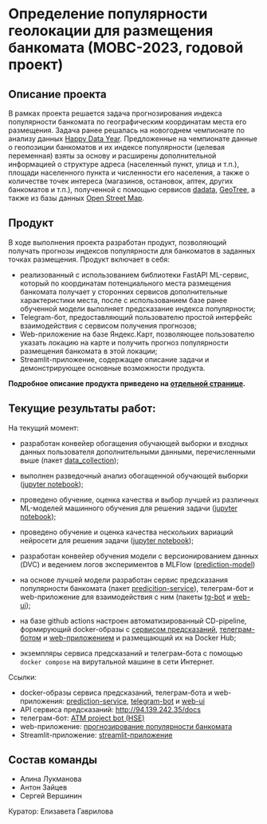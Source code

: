 # Определение популярности геолокации для размещения банкомата (МОВС-2023, годовой проект)
## Описание проекта
В рамках проекта решается задача прогнозирования индекса популярности банкомата по географическим координатам места его размещения. Задача ранее решалась на новогоднем чемпионате по анализу данных [Happy Data Year](https://boosters.pro/championship/rosbank2/overview). 
Предложенные на чемпионате данные о геопозиции банкоматов и их индексе популярности (целевая переменная) взяты за 
основу и расширены дополнительной информацией о структуре адреса (населенный пункт, улица и т.п.), площади населенного 
пункта и численности его населения, а также о количестве точек интереса (магазинов, остановок, аптек, других банкоматов 
и т.п.), полученной с помощью сервисов [dadata](dadata.ru), [GeoTree](https://geotree.ru/features), а также из базы данных [Open Street Map](https://www.openstreetmap.org).

## Продукт
В ходе выполнения проекта разработан продукт, позволяющий получать прогнозы индексов популярности для банкоматов в заданных точках размещения. Продукт включает в себя: 
- реализованный с использованием библиотеки FastAPI ML-сервис, который по координатам потенциального места размещения банкомата получает у сторонних сервисов дополнительные характеристики места, после с использованием базе ранее обученной модели выполняет предсказание индекса популярности; 
- Telegram-бот, предоставляющий пользователю простой интерфейс взаимодействия с сервисом получения прогнозов; 
- Web-приложение на базе Яндекс.Карт, позволяющее пользователю указать локацию на карте и получить прогноз популярности размещения банкомата в этой локации; 
- Streamlit-приложение, содержащее описание задачи и демонстрирующее основные возможности продукта.   

__Подробное описание продукта приведено на [отдельной странице](product.md).__


## Текущие результаты работ:
На текущий момент: 
- разработан конвейер обогащения обучающей выборки и входных данных пользователя дополнительными данными, перечисленными
выше (пакет [data_collection](./data-collection/)); 
- выполнен разведочный анализ обогащенной обучающей выборки ([jupyter notebook](.experiments/eda/eda.ipynb));
- проведено обучение, оценка качества и выбор лучшей из различных ML-моделей машинного обучения для решения задачи 
([jupyter notebook](.experiments/prediction_model/ML_models_training.ipynb));
- проведено обучение и оценка качества нескольких вариаций нейросети для решения задачи 
([jupyter notebook](.experiments/prediction_model/DL_models_training.ipynb));

- разработан конвейер обучения модели с версионированием данных (DVC) и ведением логов экспериментов в MLFlow ([prediction-model](./prediction-model/))
- на основе лучшей модели разработан сервис предсказания популярности банкомата (пакет [predicition-service](prediction-service)), телеграм-бот и web-приложение для взаимодействия с ним (пакеты [tg-bot](tg-bot) и [web-ui](web-ui)); 
- на базе github actions настроен автоматизированный CD-pipeline, формирующий docker-образы с [сервисом предсказаний](https://hub.docker.com/repository/docker/sevlvershinin/atm-project-api/), 
 [телеграм-ботом](https://hub.docker.com/repository/docker/sevlvershinin/atm-project-bot/) и [web-приложением](https://hub.docker.com/repository/docker/sevlvershinin/atm-project-web-ui/) и размещающий их на Docker Hub; 
- экземпляры сервиса предсказаний и телеграм-бота с помощью ```docker compose``` на вирутальной машине в сети Интернет. 

Ссылки: 
- docker-образы сервиса предсказаний, телеграм-бота и web-приложения: [prediction-service](https://hub.docker.com/repository/docker/sevlvershinin/atm-project-api/), [telegram-bot](https://hub.docker.com/repository/docker/sevlvershinin/atm-project-bot/) и  [web-ui](https://hub.docker.com/repository/docker/sevlvershinin/atm-project-web-ui/)
- API сервиса предсказаний: http://94.139.242.35/docs
- телеграм-бот: [ATM project bot (HSE)](https://t.me/atm_project_bot)
- web-приложение: [прогнозирование популярности банкомата](http://94.139.242.35:9999/)
- Streamlit-приложение: [streamlit-приложение](https://atm-project-streamlit.onrender.com)

## Состав команды
 - Алина Лукманова
 - Антон Зайцев
 - Сергей Вершинин

Куратор: Елизавета Гаврилова
